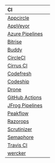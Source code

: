 |CI||
|:--|:--|
|[Appcircle][]||
|[AppVeyor][]||
|[Azure Pipelines][]|
|[Bitrise][]||
|[Buddy][]||
|[CircleCI][]||
|[Cirrus CI][]||
|[Codefresh][]||
|[Codeship][]||
|[Drone][]||
|[GitHub Actions][]||
|[JFrog Pipelines][]||
|[Peakflow][]||
|[Razorops][]||
|[Scrutinizer][]||
|[Semaphore][]||
|[Travis CI][]||
|[wercker][]||

[Appcircle]:https://appcircle.io/
[AppVeyor]:https://www.appveyor.com
[Azure Pipelines]:https://azure.microsoft.com/ja-jp/services/devops/pipelines/
[Bitrise]:https://www.bitrise.io
[Buddy]:https://buddy.works
[CircleCI]:https://circleci.com
[Cirrus CI]:https://cirrus-ci.org/
[Codefresh]:https://codefresh.io/
[Codeship]:https://codeship.com/
[Drone]:https://cloud.drone.io/
[GitHub Actions]:https://help.github.com/en/articles/about-github-actions
[JFrog Pipelines]:https://www.jfrog.com/confluence/display/JFROG/JFrog+Pipelines
[Peakflow]:https://www.peakflow.io/
[Razorops]:https://razorops.com/
[Scrutinizer]:https://scrutinizer-ci.com
[Semaphore]:https://semaphoreci.com/product
[Travis CI]:https://travis-ci.com/
[wercker]:http://www.wercker.com/
